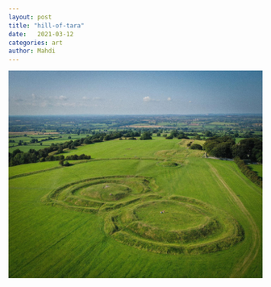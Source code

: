```yaml
---
layout: post
title: "hill-of-tara"
date:   2021-03-12
categories: art
author: Mahdi
---
```


![boy.](/img/arts/hill-of-tara.jpg)
